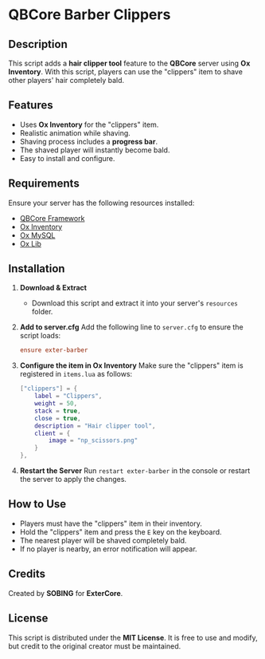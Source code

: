 # QBCore Barber Clippers

## Description
This script adds a **hair clipper tool** feature to the **QBCore** server using **Ox Inventory**. With this script, players can use the "clippers" item to shave other players' hair completely bald.

## Features
- Uses **Ox Inventory** for the "clippers" item.
- Realistic animation while shaving.
- Shaving process includes a **progress bar**.
- The shaved player will instantly become bald.
- Easy to install and configure.

## Requirements
Ensure your server has the following resources installed:
- [QBCore Framework](https://github.com/qbcore-framework)
- [Ox Inventory](https://github.com/overextended/ox_inventory)
- [Ox MySQL](https://github.com/overextended/oxmysql)
- [Ox Lib](https://github.com/overextended/ox_lib)

## Installation
1. **Download & Extract**
   - Download this script and extract it into your server's `resources` folder.

2. **Add to server.cfg**
   Add the following line to `server.cfg` to ensure the script loads:
   ```cfg
   ensure exter-barber
   ```

3. **Configure the item in Ox Inventory**
   Make sure the "clippers" item is registered in `items.lua` as follows:
   ```lua
   ["clippers"] = {
       label = "Clippers",
       weight = 50,
       stack = true,
       close = true,
       description = "Hair clipper tool",
       client = {
           image = "np_scissors.png"
       }
   },
   ```

4. **Restart the Server**
   Run `restart exter-barber` in the console or restart the server to apply the changes.

## How to Use
- Players must have the "clippers" item in their inventory.
- Hold the "clippers" item and press the `E` key on the keyboard.
- The nearest player will be shaved completely bald.
- If no player is nearby, an error notification will appear.

## Credits
Created by **SOBING** for **ExterCore**.

## License
This script is distributed under the **MIT License**. It is free to use and modify, but credit to the original creator must be maintained.
